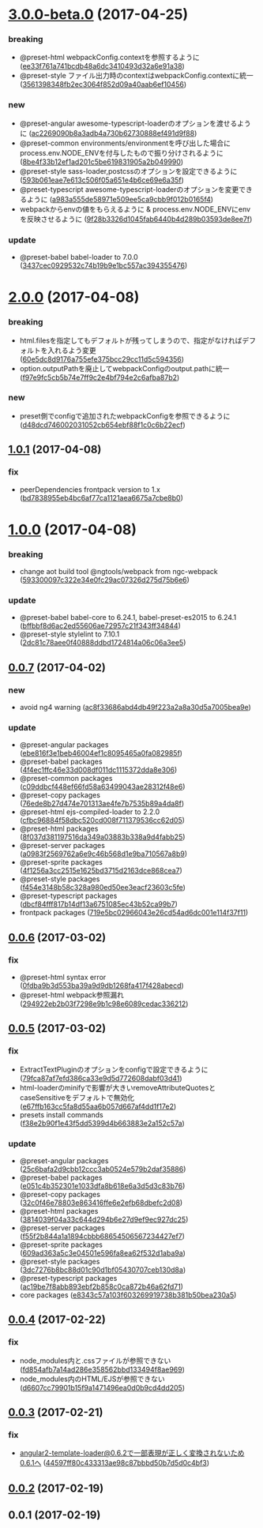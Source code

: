 <a name="3.0.0-beta.0"></a>
# [3.0.0-beta.0](https://github.com/frontainer/frontpack/compare/v2.0.0...v3.0.0-beta.0) (2017-04-25)


### breaking

* @preset-html webpackConfig.contextを参照するように ([ee33f761a741bcdb48a6dc3410493d32a6e91a38](https://github.com/frontainer/frontpack/commit/ee33f761a741bcdb48a6dc3410493d32a6e91a38))
* @preset-style ファイル出力時のcontextはwebpackConfig.contextに統一 ([3561398348fb2ec3064f852d09a40aab6ef10456](https://github.com/frontainer/frontpack/commit/3561398348fb2ec3064f852d09a40aab6ef10456))

### new

* @preset-angular awesome-typescript-loaderのオプションを渡せるように ([ac2269090b8a3adb4a730b62730888ef491d9f88](https://github.com/frontainer/frontpack/commit/ac2269090b8a3adb4a730b62730888ef491d9f88))
* @preset-common environments/environmentを呼び出した場合にprocess.env.NODE_ENVを付与したもので振り分けされるように ([8be4f33b12ef1ad201c5be619831905a2b049990](https://github.com/frontainer/frontpack/commit/8be4f33b12ef1ad201c5be619831905a2b049990))
* @preset-style sass-loader,postcssのオプションを設定できるように ([593b061eae7e613c506f05a651e4b6ce69e6a35f](https://github.com/frontainer/frontpack/commit/593b061eae7e613c506f05a651e4b6ce69e6a35f))
* @preset-typescript awesome-typescript-loaderのオプションを変更できるように ([a983a555de58971e509ee5ca9cbb9f012b0165f4](https://github.com/frontainer/frontpack/commit/a983a555de58971e509ee5ca9cbb9f012b0165f4))
* webpackからenvの値をもらえるように & process.env.NODE_ENVにenvを反映させるように ([9f28b3326d1045fab6440b4d289b03593de8ee7f](https://github.com/frontainer/frontpack/commit/9f28b3326d1045fab6440b4d289b03593de8ee7f))

### update

* @preset-babel babel-loader to 7.0.0 ([3437cec0929532c74b19b9e1bc557ac394355476](https://github.com/frontainer/frontpack/commit/3437cec0929532c74b19b9e1bc557ac394355476))



<a name="2.0.0"></a>
# [2.0.0](https://github.com/frontainer/frontpack/compare/v1.0.1...v2.0.0) (2017-04-08)


### breaking

* html.filesを指定してもデフォルトが残ってしまうので、指定がなければデフォルトを入れるよう変更 ([60e5dc8d9176a755efe375bcc29cc11d5c594356](https://github.com/frontainer/frontpack/commit/60e5dc8d9176a755efe375bcc29cc11d5c594356))
* option.outputPathを廃止してwebpackConfigのoutput.pathに統一 ([f97e9fc5cb5b74e7ff9c2e4bf794e2c6afba87b2](https://github.com/frontainer/frontpack/commit/f97e9fc5cb5b74e7ff9c2e4bf794e2c6afba87b2))

### new

* preset側でconfigで追加されたwebpackConfigを参照できるように ([d48dcd746002031052cb654ebf88f1c0c6b22ecf](https://github.com/frontainer/frontpack/commit/d48dcd746002031052cb654ebf88f1c0c6b22ecf))



<a name="1.0.1"></a>
## [1.0.1](https://github.com/frontainer/frontpack/compare/v1.0.0...v1.0.1) (2017-04-08)


### fix

* peerDependencies frontpack version to 1.x ([bd7838955eb4bc6af77ca1121aea6675a7cbe8b0](https://github.com/frontainer/frontpack/commit/bd7838955eb4bc6af77ca1121aea6675a7cbe8b0))



<a name="1.0.0"></a>
# [1.0.0](https://github.com/frontainer/frontpack/compare/v0.0.7...v1.0.0) (2017-04-08)


### breaking

* change aot build tool @ngtools/webpack from ngc-webpack ([593300097c322e34e0fc29ac07326d275d75b6e6](https://github.com/frontainer/frontpack/commit/593300097c322e34e0fc29ac07326d275d75b6e6))

### update

* @preset-babel babel-core to 6.24.1, babel-preset-es2015 to 6.24.1 ([bffbbf8d6ac2ed55606ae72957c21f343ff34844](https://github.com/frontainer/frontpack/commit/bffbbf8d6ac2ed55606ae72957c21f343ff34844))
* @preset-style stylelint to 7.10.1 ([2dc81c78aee0f40888ddbd1724814a06c06a3ee5](https://github.com/frontainer/frontpack/commit/2dc81c78aee0f40888ddbd1724814a06c06a3ee5))



<a name="0.0.7"></a>
## [0.0.7](https://github.com/frontainer/frontpack/compare/v0.0.6...v0.0.7) (2017-04-02)


### new

* avoid ng4 warning ([ac8f33686abd4db49f223a2a8a30d5a7005bea9e](https://github.com/frontainer/frontpack/commit/ac8f33686abd4db49f223a2a8a30d5a7005bea9e))

### update

* @preset-angular packages ([ebe816f3e1beb46004ef1c8095465a0fa082985f](https://github.com/frontainer/frontpack/commit/ebe816f3e1beb46004ef1c8095465a0fa082985f))
* @preset-babel packages ([4f4ec1ffc46e33d008df011dc1115372dda8e306](https://github.com/frontainer/frontpack/commit/4f4ec1ffc46e33d008df011dc1115372dda8e306))
* @preset-common packages ([c09ddbcf448ef66fd58a63499043ae28312f48e6](https://github.com/frontainer/frontpack/commit/c09ddbcf448ef66fd58a63499043ae28312f48e6))
* @preset-copy packages ([76ede8b27d474e701313ae4fe7b7535b89a4da8f](https://github.com/frontainer/frontpack/commit/76ede8b27d474e701313ae4fe7b7535b89a4da8f))
* @preset-html ejs-compiled-loader to 2.2.0 ([cfbc96884f58dbc520cd008f711379536cc62d05](https://github.com/frontainer/frontpack/commit/cfbc96884f58dbc520cd008f711379536cc62d05))
* @preset-html packages ([8f037d381197516da349a03883b338a9d4fabb25](https://github.com/frontainer/frontpack/commit/8f037d381197516da349a03883b338a9d4fabb25))
* @preset-server packages ([a0983f2569762a6e9c46b568d1e9ba710567a8b9](https://github.com/frontainer/frontpack/commit/a0983f2569762a6e9c46b568d1e9ba710567a8b9))
* @preset-sprite packages ([4f1256a3cc2515e1625bd3715d2163dce868cea7](https://github.com/frontainer/frontpack/commit/4f1256a3cc2515e1625bd3715d2163dce868cea7))
* @preset-style packages ([f454e3148b58c328a980ed50ee3eacf23603c5fe](https://github.com/frontainer/frontpack/commit/f454e3148b58c328a980ed50ee3eacf23603c5fe))
* @preset-typescript packages ([dbcf84fff817b14df13a6751085ec43b52ca99b7](https://github.com/frontainer/frontpack/commit/dbcf84fff817b14df13a6751085ec43b52ca99b7))
* frontpack packages ([719e5bc02966043e26cd54ad6dc001e114f37f11](https://github.com/frontainer/frontpack/commit/719e5bc02966043e26cd54ad6dc001e114f37f11))



<a name="0.0.6"></a>
## [0.0.6](https://github.com/frontainer/frontpack/compare/v0.0.5...v0.0.6) (2017-03-02)


### fix

* @preset-html syntax error ([0fdba9b3d553ba39a9d9db1268fa417f428abecd](https://github.com/frontainer/frontpack/commit/0fdba9b3d553ba39a9d9db1268fa417f428abecd))
* @preset-html webpack参照漏れ ([294922eb2b03f7298e9b1c98e6089cedac336212](https://github.com/frontainer/frontpack/commit/294922eb2b03f7298e9b1c98e6089cedac336212))



<a name="0.0.5"></a>
## [0.0.5](https://github.com/frontainer/frontpack/compare/v0.0.4...v0.0.5) (2017-03-02)


### fix

* ExtractTextPluginのオプションをconfigで設定できるように ([79fca87af7efd386ca33e9d5d772608dabf03d41](https://github.com/frontainer/frontpack/commit/79fca87af7efd386ca33e9d5d772608dabf03d41))
* html-loaderのminifyで影響が大きいremoveAttributeQuotesとcaseSensitiveをデフォルトで無効化 ([e67ffb163cc5fa8d55aa6b057d667af4dd1f17e2](https://github.com/frontainer/frontpack/commit/e67ffb163cc5fa8d55aa6b057d667af4dd1f17e2))
* presets install commands ([f38e2b90f1e43f5dd5399d4b663883e2a152c57a](https://github.com/frontainer/frontpack/commit/f38e2b90f1e43f5dd5399d4b663883e2a152c57a))

### update

* @preset-angular packages ([25c6bafa2d9cbb12ccc3ab0524e579b2daf35886](https://github.com/frontainer/frontpack/commit/25c6bafa2d9cbb12ccc3ab0524e579b2daf35886))
* @preset-babel packages ([e051c4b352301e1033dfa8b618e6a3d5d3c83b76](https://github.com/frontainer/frontpack/commit/e051c4b352301e1033dfa8b618e6a3d5d3c83b76))
* @preset-copy packages ([32c0f46e78803e863416ffe6e2efb68dbefc2d08](https://github.com/frontainer/frontpack/commit/32c0f46e78803e863416ffe6e2efb68dbefc2d08))
* @preset-html packages ([3814039f04a33c644d294b6e27d9ef9ec927dc25](https://github.com/frontainer/frontpack/commit/3814039f04a33c644d294b6e27d9ef9ec927dc25))
* @preset-server packages ([f55f2b844a1a1894cbbb68654506567234427ef7](https://github.com/frontainer/frontpack/commit/f55f2b844a1a1894cbbb68654506567234427ef7))
* @preset-sprite packages ([609ad363a5c3e04501e596fa8ea62f532d1aba9a](https://github.com/frontainer/frontpack/commit/609ad363a5c3e04501e596fa8ea62f532d1aba9a))
* @preset-style packages ([3dc7276b8bc88d01c90d1bf05430707ceb130d8a](https://github.com/frontainer/frontpack/commit/3dc7276b8bc88d01c90d1bf05430707ceb130d8a))
* @preset-typescript packages ([ac19be7f8abb893ebf2b858c0ca872b46a62fd71](https://github.com/frontainer/frontpack/commit/ac19be7f8abb893ebf2b858c0ca872b46a62fd71))
* core packages ([e8343c57a103f603269919738b381b50bea230a5](https://github.com/frontainer/frontpack/commit/e8343c57a103f603269919738b381b50bea230a5))



<a name="0.0.4"></a>
## [0.0.4](https://github.com/frontainer/frontpack/compare/v0.0.3...v0.0.4) (2017-02-22)


### fix

* node_modules内と.cssファイルが参照できない ([fd854afb7a14ad286e358562bbd133494f8ae969](https://github.com/frontainer/frontpack/commit/fd854afb7a14ad286e358562bbd133494f8ae969))
* node_modules内のHTML/EJSが参照できない ([d6607cc79901b15f9a1471496ea0d0b9cd4dd205](https://github.com/frontainer/frontpack/commit/d6607cc79901b15f9a1471496ea0d0b9cd4dd205))



<a name="0.0.3"></a>
## [0.0.3](https://github.com/frontainer/frontpack/compare/v0.0.2...v0.0.3) (2017-02-21)


### fix

* angular2-template-loader@0.6.2で一部表現が正しく変換されないため0.6.1へ ([44597ff80c433313ae98c87bbbd50b7d5d0c4bf3](https://github.com/frontainer/frontpack/commit/44597ff80c433313ae98c87bbbd50b7d5d0c4bf3))



<a name="0.0.2"></a>
## [0.0.2](https://github.com/frontainer/frontpack/compare/v0.0.1...v0.0.2) (2017-02-19)




<a name="0.0.1"></a>
## 0.0.1 (2017-02-19)




